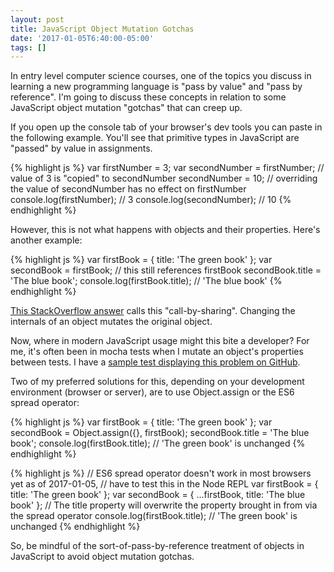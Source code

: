 ```yaml
---
layout: post
title: JavaScript Object Mutation Gotchas
date: '2017-01-05T6:40:00-05:00'
tags: []
---
```

In entry level computer science courses, one of the topics you discuss in learning a new programming language is "pass by value" and "pass by reference". 
I'm going to discuss these concepts in relation to some JavaScript object mutation "gotchas" that can creep up. 

If you open up the console tab of your browser's dev tools you can paste in the following example. 
You'll see that primitive types in JavaScript are "passed" by value in assignments. 

{% highlight js %}
var firstNumber = 3;
var secondNumber = firstNumber; // value of 3 is "copied" to secondNumber
secondNumber = 10; // overriding the value of secondNumber has no effect on firstNumber
console.log(firstNumber); // 3
console.log(secondNumber); // 10
{% endhighlight %}

However, this is not what happens with objects and their properties. Here's another example:

{% highlight js %}
var firstBook = { title: 'The green book' };
var secondBook = firstBook; // this still references firstBook
secondBook.title = 'The blue book';
console.log(firstBook.title); // 'The blue book'
{% endhighlight %}

<a href="http://stackoverflow.com/a/3638034/360509">This StackOverflow answer</a> calls this "call-by-sharing". 
Changing the internals of an object mutates the original object. 

Now, where in modern JavaScript usage might this bite a developer? 
For me, it's often been in mocha tests when I mutate an object's properties between tests. 
I have a <a href="https://github.com/headquarters/react-es6-template/blob/object-mutation-example/test/components/Panel.js">sample test displaying this problem on GitHub</a>. 

Two of my preferred solutions for this, depending on your development environment (browser or server), are to use Object.assign or the ES6 spread operator:

{% highlight js %}
var firstBook = { title: 'The green book' };
var secondBook = Object.assign({}, firstBook);
secondBook.title = 'The blue book';
console.log(firstBook.title); // 'The green book' is unchanged
{% endhighlight %}

{% highlight js %}
// ES6 spread operator doesn't work in most browsers yet as of 2017-01-05,
// have to test this in the Node REPL
var firstBook = { title: 'The green book' };
var secondBook = { ...firstBook, title: 'The blue book' }; // The title property will overwrite the property brought in from via the spread operator
console.log(firstBook.title); // 'The green book' is unchanged
{% endhighlight %}

So, be mindful of the sort-of-pass-by-reference treatment of objects in JavaScript to avoid object mutation gotchas. 

